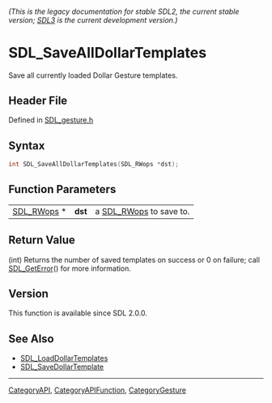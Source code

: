 ###### (This is the legacy documentation for stable SDL2, the current stable version; [SDL3](https://wiki.libsdl.org/SDL3/) is the current development version.)
# SDL_SaveAllDollarTemplates

Save all currently loaded Dollar Gesture templates.

## Header File

Defined in [SDL_gesture.h](https://github.com/libsdl-org/SDL/blob/SDL2/include/SDL_gesture.h)

## Syntax

```c
int SDL_SaveAllDollarTemplates(SDL_RWops *dst);
```

## Function Parameters

|                          |         |                                      |
| ------------------------ | ------- | ------------------------------------ |
| [SDL_RWops](SDL_RWops) * | **dst** | a [SDL_RWops](SDL_RWops) to save to. |

## Return Value

(int) Returns the number of saved templates on success or 0 on failure;
call [SDL_GetError](SDL_GetError)() for more information.

## Version

This function is available since SDL 2.0.0.

## See Also

- [SDL_LoadDollarTemplates](SDL_LoadDollarTemplates)
- [SDL_SaveDollarTemplate](SDL_SaveDollarTemplate)

----
[CategoryAPI](CategoryAPI), [CategoryAPIFunction](CategoryAPIFunction), [CategoryGesture](CategoryGesture)

